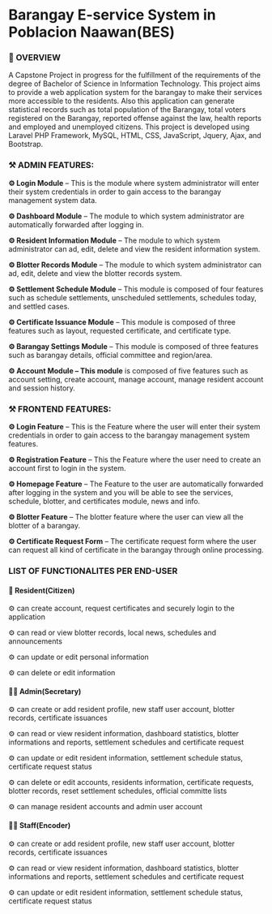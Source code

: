 # Barangay E-service System in Poblacion Naawan(BES)

<h3>🎯 OVERVIEW</h3>

A Capstone Project in progress for the fulfillment of the requirements of the degree of Bachelor of Science in Information Technology. This project aims to provide a web application system for the barangay to make their services more accessible to the residents. Also this application can generate statistical records such as total population of the Barangay, total voters registered on the Barangay, reported offense against the law, health reports and employed and unemployed citizens. This project is developed using Laravel PHP Framework, MySQL, HTML, CSS, JavaScript, Jquery, Ajax, and Bootstrap.

<h3>⚒ ADMIN FEATURES:</h3>

**⚙️ Login Module** – This is the module where system administrator will enter their system credentials in order to gain access to the barangay management system data.

**⚙️ Dashboard Module** – The module to which system administrator are automatically forwarded after logging in.

**⚙️ Resident Information Module** – The module to which system administrator can ad, edit, delete and view the resident information system.

**⚙️ Blotter Records Module** – The module to which system administrator can ad, edit, delete and view the blotter records system.

**⚙️ Settlement Schedule Module** – This module is composed of four features such as schedule settlements, unscheduled settlements, schedules today, and settled cases.

**⚙️ Certificate Issuance Module** – This module is composed of three features such as layout, requested certificate, and certificate type.

**⚙️ Barangay Settings Module** – This module is composed of three features such as barangay details, official committee and region/area.

**⚙️ Account Module – This module** is composed of five features such as account setting, create account, manage account, manage resident account and session history.

<h3>⚒ FRONTEND FEATURES:</h3>

**⚙️ Login Feature** – This is the Feature where the user will enter their system credentials in order to gain access to the barangay management system features.

**⚙️ Registration Feature** – This the Feature where the user need to create an account first to login in the system.

**⚙️ Homepage Feature** – The Feature to the user are automatically forwarded after logging in the system and you will be able to see the services, schedule, blotter, and certificates module, news and info.

**⚙️ Blotter Feature** – The blotter feature where the user can view all the blotter of a barangay.

**⚙️ Certificate Request Form** – The certificate request form where the user can request all kind of certificate in the barangay through online processing.

<h3>LIST OF FUNCTIONALITES PER END-USER</h3>

<h4>👫 Resident(Citizen)</h4>    

⚙️ can create account, request certificates and securely login to the application

⚙️ can read or view blotter records, local news, schedules and announcements 

⚙️ can update or edit personal information 

⚙️ can delete or edit information
 
<h4>👩‍⚖️ Admin(Secretary)</h4>

⚙️ can create or add resident profile, new staff user account, blotter records, certificate issuances   

⚙️ can read or view resident information, dashboard statistics, blotter informations and reports, settlement schedules and certificate request

⚙️ can update or edit resident information, settlement schedule status, certificate request status

⚙️ can delete or edit accounts, residents information, certificate requests, blotter records, reset settlement schedules, official committe lists

⚙️ can manage resident accounts and admin user account

<h4>👨‍🔧 Staff(Encoder)</h4> 

⚙️ can create or add resident profile, new staff user account, blotter records, certificate issuances   

⚙️ can read or view resident information, dashboard statistics, blotter informations and reports, settlement schedules and certificate request

⚙️ can update or edit resident information, settlement schedule status, certificate request status
 
